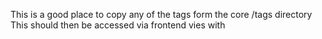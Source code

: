 This is a good place to copy any of the tags form the core /tags directory
This should then be accessed via frontend vies with <cfimport>